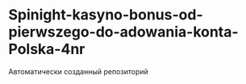 # Spinight-kasyno-bonus-od-pierwszego-do-adowania-konta-Polska-4nr
Автоматически созданный репозиторий
